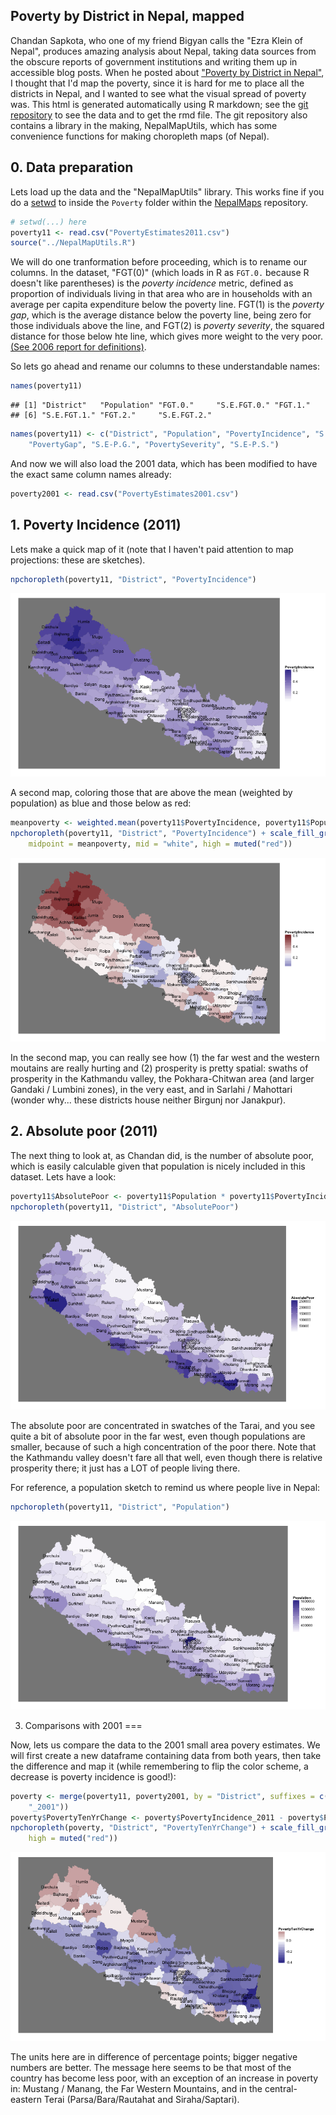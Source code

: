 <link href="http://kevinburke.bitbucket.org/markdowncss/markdown.css" rel="stylesheet"></link>

Poverty by District in Nepal, mapped
---

Chandan Sapkota, who one of my friend Bigyan calls the "Ezra Klein of Nepal", produces amazing analysis about Nepal, taking data sources from the obscure reports of government institutions and writing them up in accessible blog posts. When he posted about ["Poverty by District in Nepal"](http://sapkotac.blogspot.com/2013/07/poverty-by-district-in-nepal.html), I thought that I'd map the poverty, since it is hard for me to place all the districts in Nepal, and I wanted to see what the visual spread of poverty was. This html is generated automatically using R markdown; see the [git repository](https://github.com/prabhasp/NepalMaps/tree/gh-pages/Poverty) to see the data and to get the rmd file. The git repository also contains a library in the making, NepalMapUtils, which has some convenience functions for making choropleth maps (of Nepal).

## 0. Data preparation

Lets load up the data and the "NepalMapUtils" library. This works fine if you do a [setwd](http://www.statmethods.net/interface/workspace.html) to inside the `Poverty` folder within the [NepalMaps](http://github.com/prabhasp/NepalMaps) repository.


```r
# setwd(...) here
poverty11 <- read.csv("PovertyEstimates2011.csv")
source("../NepalMapUtils.R")
```


We will do one tranformation before proceeding, which is to rename our columns. In the dataset, "FGT(0)" (which loads in R as `FGT.0.` because R doesn't like parentheses) is the _poverty incidence_ metric, defined as proportion of individuals living in that area who are in households with an average per capita expenditure below the poverty line. FGT(1) is the _poverty gap_, which is the average distance below the poverty line, being zero for those individuals above the line, and FGT(2) is _poverty severity_, the squared distance for those below hte line, which gives more weight to the very poor. [(See 2006 report for definitions)](http://cbs.gov.np/wp-content/uploads/2012/Others/SAE%20of%20Poverty,%20Caloric%20Intake%20and%20Malnutrition%20in%20Nepal.pdf).

So lets go ahead and rename our columns to these understandable names:

```r
names(poverty11)
```

```
## [1] "District"   "Population" "FGT.0."     "S.E.FGT.0." "FGT.1."    
## [6] "S.E.FGT.1." "FGT.2."     "S.E.FGT.2."
```

```r
names(poverty11) <- c("District", "Population", "PovertyIncidence", "S.E-P.I.", 
    "PovertyGap", "S.E-P.G.", "PovertySeverity", "S.E-P.S.")
```


And now we will also load the 2001 data, which has been modified to have the exact same column names already:


```r
poverty2001 <- read.csv("PovertyEstimates2001.csv")
```


## 1. Poverty Incidence (2011)

 Lets make a quick map of it (note that I haven't paid attention to map projections: these are sketches).

```r
npchoropleth(poverty11, "District", "PovertyIncidence")
```

![plot of chunk unnamed-chunk-4](figure/unnamed-chunk-4.png) 


A second map, coloring those that are above the mean (weighted by population) as blue and those below as red:

```r
meanpoverty <- weighted.mean(poverty11$PovertyIncidence, poverty11$Population)
npchoropleth(poverty11, "District", "PovertyIncidence") + scale_fill_gradient2(low = muted("blue"), 
    midpoint = meanpoverty, mid = "white", high = muted("red"))
```

![plot of chunk unnamed-chunk-5](figure/unnamed-chunk-5.png) 


In the second map, you can really see how (1) the far west and the western moutains are really hurting and (2) prosperity is pretty spatial: swaths of prosperity in the Kathmandu valley, the Pokhara-Chitwan area (and larger Gandaki / Lumbini zones), in the very east, and in Sarlahi / Mahottari (wonder why... these districts house neither Birgunj nor Janakpur).

## 2. Absolute poor (2011)

The next thing to look at, as Chandan did, is the number of absolute poor, which is easily calculable given that population is nicely included in this dataset. Lets have a look:

```r
poverty11$AbsolutePoor <- poverty11$Population * poverty11$PovertyIncidence
npchoropleth(poverty11, "District", "AbsolutePoor")
```

![plot of chunk unnamed-chunk-6](figure/unnamed-chunk-6.png) 

The absolute poor are concentrated in swatches of the Tarai, and you see quite a bit of absolute poor in the far west, even though populations are smaller, because of such a high concentration of the poor there. Note that the Kathmandu valley doesn't fare all that well, even though there is relative prosperity there; it just has a LOT of people living there.

For reference, a population sketch to remind us where people live in Nepal:

```r
npchoropleth(poverty11, "District", "Population")
```

![plot of chunk unnamed-chunk-7](figure/unnamed-chunk-7.png) 


3. Comparisons with 2001
===

Now, lets us compare the data to the 2001 small area povery estimates. We will first create a new dataframe containing data from both years, then take the difference and map it (while remembering to flip the color scheme, a decrease is poverty incidence is good!):


```r
poverty <- merge(poverty11, poverty2001, by = "District", suffixes = c("_2011", 
    "_2001"))
poverty$PovertyTenYrChange <- poverty$PovertyIncidence_2011 - poverty$PovertyIncidence_2001
npchoropleth(poverty, "District", "PovertyTenYrChange") + scale_fill_gradient2(low = muted("blue"), 
    high = muted("red"))
```

![plot of chunk unnamed-chunk-8](figure/unnamed-chunk-8.png) 


The units here are in difference of percentage points; bigger negative numbers are better. The message here seems to be that most of the country has become less poor, with an exception of an increase in poverty in: Mustang / Manang, the Far Western Mountains, and in the central-eastern Terai (Parsa/Bara/Rautahat and Siraha/Saptari).
